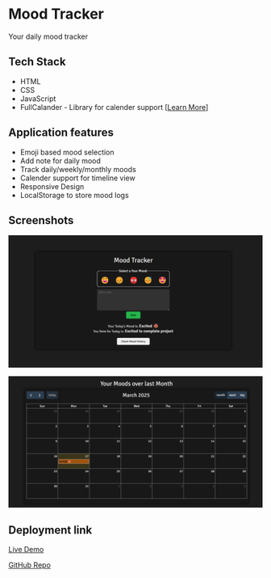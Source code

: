 # Mood Tracker
Your daily mood tracker

## Tech Stack
- HTML
- CSS
- JavaScript
- FullCalander - Library for calender support [[Learn More](https://fullcalendar.io/)]

## Application features
- Emoji based mood selection
- Add note for daily mood
- Track daily/weekly/monthly moods
- Calender support for timeline view
- Responsive Design
- LocalStorage to store mood logs

## Screenshots
![Home Page](image.png)

![Calender Page](image-1.png)

## Deployment link

[Live Demo](https://mood-tracker-pearl.vercel.app/)

[GitHub Repo](https://github.com/Ganesh-Ghadage/web-dev-cohort/tree/main/masterJiAssignments/MoodTracker)